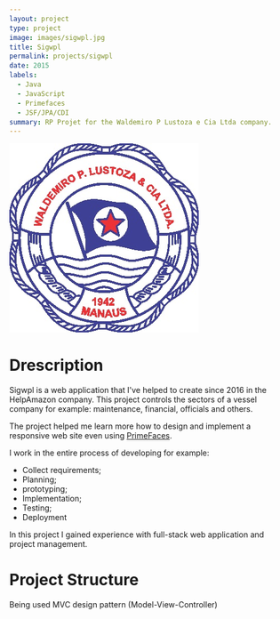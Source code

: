 ```yaml
---
layout: project
type: project
image: images/sigwpl.jpg
title: Sigwpl
permalink: projects/sigwpl
date: 2015
labels:
  - Java
  - JavaScript
  - Primefaces
  - JSF/JPA/CDI
summary: RP Projet for the Waldemiro P Lustoza e Cia Ltda company.
---
```


<img class="ui medium right floated rounded image" src="../images/sigwpl.jpg">

# Drescription
Sigwpl is a web application that I've helped to create since 2016 in the HelpAmazon company. This project controls the sectors of a vessel company for example: maintenance, financial, officials and others.

The project helped me learn more how to design and implement a responsive web site even using [PrimeFaces](https://www.primefaces.org/showcase/index.xhtml).

I work in the entire process of developing for example: 
 - Collect requirements; 
 - Planning;
 - prototyping;
 - Implementation; 
 - Testing;
 - Deployment

In this project I gained experience with full-stack web application and project management.

# Project Structure
Being used MVC design pattern (Model-View-Controller)



